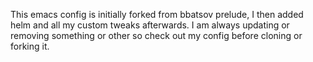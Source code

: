This emacs config is initially forked from bbatsov prelude, I then added helm and all my custom tweaks afterwards. I am always updating or removing something or other so check out my 
config before cloning or forking it. 
